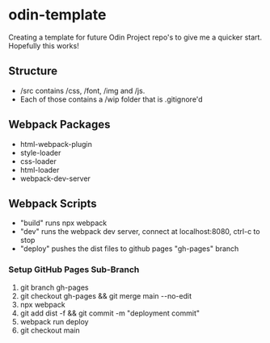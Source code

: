 # odin-template
Creating a template for future Odin Project repo's to give me a quicker start. Hopefully this works!

## Structure
- /src contains /css, /font, /img and /js.
- Each of those contains a /wip folder that is .gitignore'd

## Webpack Packages
- html-webpack-plugin
- style-loader
- css-loader
- html-loader
- webpack-dev-server

## Webpack Scripts
- "build" runs npx webpack
- "dev" runs the webpack dev server, connect at localhost:8080, ctrl-c to stop
- "deploy" pushes the dist files to github pages "gh-pages" branch

### Setup GitHub Pages Sub-Branch
1. git branch gh-pages
2. git checkout gh-pages && git merge main --no-edit
3. npx webpack
4. git add dist -f && git commit -m "deployment commit"
5. webpack run deploy
6. git checkout main